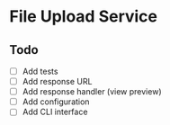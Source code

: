 # File Upload Service

## Todo

- [ ] Add tests
- [ ] Add response URL
- [ ] Add response handler (view preview)
- [ ] Add configuration
- [ ] Add CLI interface
